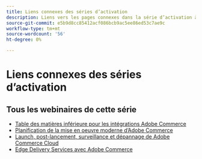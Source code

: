 ```yaml
---
title: Liens connexes des séries d’activation
description: Liens vers les pages connexes dans la série d’activation à utiliser sur toutes les pages individuelles
source-git-commit: e5b9d8cc85412acf086bcb9ac5ee86ed53c7ae9c
workflow-type: tm+mt
source-wordcount: '56'
ht-degree: 0%

---
```


# Liens connexes des séries d’activation

## Tous les webinaires de cette série

* [Table des matières inférieure pour les intégrations Adobe Commerce](../enablement-series/lower-total-cost-of-owership-commerce-integrations.md)
* [Planification de la mise en oeuvre moderne d’Adobe Commerce](../enablement-series/planning-the-modern-adobe-commerce-implementation.md)
* [Launch, post-lancement, surveillance et dépannage de Adobe Commerce Cloud](../enablement-series/launch-post-launch-monitoring-and-troubleshooting.md)
* [Edge Delivery Services avec Adobe Commerce](../enablement-series/edge-delivery-services-with-adobe-commerce.md)
